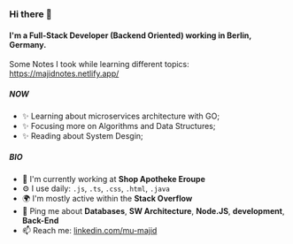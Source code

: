 ### Hi there 👋

#### I'm a Full-Stack Developer (Backend Oriented) working in Berlin, Germany.

Some Notes I took while learning different topics: https://majidnotes.netlify.app/

##### NOW

- ✨ Learning about microservices architecture with GO;
- ✨ Focusing more on Algorithms and Data Structures;
- ✨ Reading about System Desgin;

##### BIO

- 🏢 I'm currently working at **Shop Apotheke Eroupe**
- ⚙️ I use daily: `.js`, `.ts`, `.css`, `.html`, `.java`
- 🌍 I'm mostly active within the **Stack Overflow**
- 💬 Ping me about **Databases**, **SW Architecture**, **Node.JS**, **development**, **Back-End**
- 📫 Reach me: [linkedin.com/mu-majid](https://www.linkedin.com/in/mumajid/)

